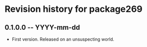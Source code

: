 # Revision history for package269

## 0.1.0.0 -- YYYY-mm-dd

* First version. Released on an unsuspecting world.
